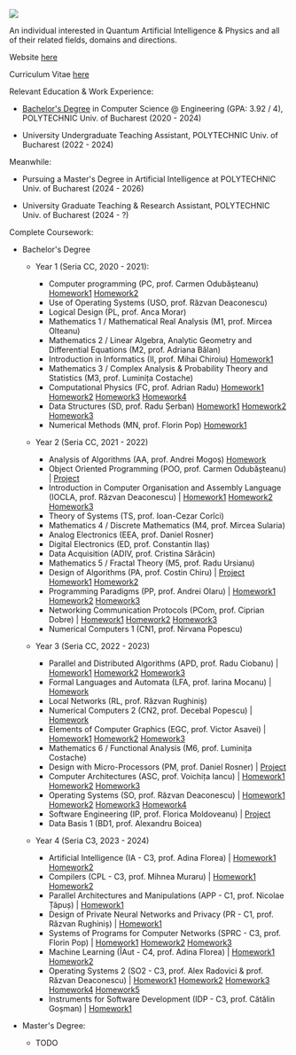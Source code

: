 <img src=https://github.com/CatalinACS/CatalinACS/raw/main/CatalinACS.svg/>

An individual interested in Quantum Artificial Intelligence & Physics and all of their related fields, domains and directions.

Website [here](https://CatalinACS.github.io/)

Curriculum Vitae [here](https://github.com/CatalinACS/curriculum-vitae/blob/main/__CV_CR_.pdf)

Relevant Education & Work Experience:

- [Bachelor's Degree](https://github.com/CatalinACS/Bachelor_Thesis) in Computer Science @ Engineering (GPA: 3.92 / 4), POLYTECHNIC Univ. of Bucharest (2020 - 2024)

- University Undergraduate Teaching Assistant, POLYTECHNIC Univ. of Bucharest (2022 - 2024)

Meanwhile:

- Pursuing a Master's Degree in Artificial Intelligence at POLYTECHNIC Univ. of Bucharest (2024 - 2026)

- University Graduate Teaching & Research Assistant, POLYTECHNIC Univ. of Bucharest (2024 - ?)

Complete Coursework:

- Bachelor's Degree
  - Year 1 (Seria CC, 2020 - 2021):
    - Computer programming (PC, prof. Carmen Odubășteanu) [Homework1](https://github.com/CatalinACS/HW1_PC) [Homework2](https://github.com/CatalinACS/HW2_PC)
    - Use of Operating Systems (USO, prof. Răzvan Deaconescu)
    - Logical Design (PL, prof. Anca Morar)
    - Mathematics 1 / Mathematical Real Analysis (M1, prof. Mircea Olteanu)
    - Mathematics 2 / Linear Algebra, Analytic Geometry and Differential Equations (M2, prof. Adriana Bălan) 
    - Introduction in Informatics (II, prof. Mihai Chiroiu) [Homework1](https://github.com/CatalinACS/HW1_II)
    - Mathematics 3 / Complex Analysis & Probability Theory and Statistics (M3, prof. Luminița Costache)
    - Computational Physics (FC, prof. Adrian Radu) [Homework1](https://github.com/CatalinACS/HW1_FC) [Homework2](https://github.com/CatalinACS/HW2_FC) [Homework3](https://github.com/CatalinACS/HW3_FC) [Homework4](https://github.com/CatalinACS/HW4_FC)
    - Data Structures (SD, prof. Radu Șerban) [Homework1](https://github.com/CatalinACS/HW1_SD) [Homework2](https://github.com/CatalinACS/HW2_SD) [Homework3](https://github.com/CatalinACS/HW3_SD)
    - Numerical Methods (MN, prof. Florin Pop) [Homework1](https://github.com/CatalinACS/HW1_MN)
  
  - Year 2 (Seria CC, 2021 - 2022)
    - Analysis of Algorithms (AA, prof. Andrei Mogoș) [Homework](https://github.com/CatalinACS/HW_AA)
    - Object Oriented Programming (POO, prof. Carmen Odubășteanu) | [Project](https://github.com/CatalinACS/Project_POO)
    - Introduction in Computer Organisation and Assembly Language (IOCLA, prof. Răzvan Deaconescu) | [Homework1](https://github.com/CatalinACS/HW1_IOCLA) [Homework2](https://github.com/CatalinACS/HW2_IOCLA) [Homework3](https://github.com/CatalinACS/HW3_IOCLA)
    - Theory of Systems (TS, prof. Ioan-Cezar Corîci)
    - Mathematics 4 / Discrete Mathematics (M4, prof. Mircea Sularia)
    - Analog Electronics (EEA, prof. Daniel Rosner)
    - Digital Electronics (ED, prof. Constantin Ilaș)
    - Data Acquisition (ADIV, prof. Cristina Sărăcin)
    - Mathematics 5 / Fractal Theory (M5, prof. Radu Ursianu)
    - Design of Algorithms (PA, prof. Costin Chiru) | [Project](https://github.com/CatalinACS/Project_PA) [Homework1](https://github.com/CatalinACS/HW1_PA) [Homework2](https://github.com/CatalinACS/HW2_PA)
    - Programming Paradigms (PP, prof. Andrei Olaru) | [Homework1](https://github.com/CatalinACS/HW1_PP) [Homework2](https://github.com/CatalinACS/HW2_PP) [Homework3](https://github.com/CatalinACS/HW3_PP)
    - Networking Communication Protocols (PCom, prof. Ciprian Dobre) | [Homework1](https://github.com/CatalinACS/HW1_PCOM) [Homework2](https://github.com/CatalinACS/HW2_PCOM) [Homework3](https://github.com/CatalinACS/HW3_PCOM)
    - Numerical Computers 1 (CN1, prof. Nirvana Popescu)
  
  - Year 3 (Seria CC, 2022 - 2023)
    - Parallel and Distributed Algorithms (APD, prof. Radu Ciobanu) | [Homework1](https://github.com/CatalinACS/HW1_APD) [Homework2](https://github.com/CatalinACS/HW2_APD) [Homework3](https://github.com/CatalinACS/HW3_APD)
    - Formal Languages and Automata (LFA, prof. Iarina Mocanu) | [Homework](https://github.com/CatalinACS/HW_LFA)
    - Local Networks (RL, prof. Răzvan Rughiniș)
    - Numerical Computers 2 (CN2, prof. Decebal Popescu) | [Homework](https://github.com/CatalinACS/HW_CN2)
    - Elements of Computer Graphics (EGC, prof. Victor Asavei) | [Homework1](https://github.com/CatalinACS/HW1_EGC) [Homework2](https://github.com/CatalinACS/HW2_EGC) [Homework3](https://github.com/CatalinACS/HW3_EGC)
    - Mathematics 6 / Functional Analysis (M6, prof. Luminița Costache)
    - Design with Micro-Processors (PM, prof. Daniel Rosner) | [Project](https://github.com/CatalinACS/Project_PM)
    - Computer Architectures (ASC, prof. Voichița Iancu) | [Homework1](https://github.com/CatalinACS/HW1_ASC) [Homework2](https://github.com/CatalinACS/HW2_ASC) [Homework3](https://github.com/CatalinACS/HW3_ASC)
    - Operating Systems (SO, prof. Răzvan Deaconescu) | [Homework1](https://github.com/CatalinACS/HW1_SO) [Homework2](https://github.com/CatalinACS/HW2_SO) [Homework3](https://github.com/CatalinACS/HW3_SO) [Homework4](https://github.com/CatalinACS/HW4_SO)
    - Software Engineering (IP, prof. Florica Moldoveanu) | [Project](https://github.com/CatalinACS/HW1_IP)
    - Data Basis 1 (BD1, prof. Alexandru Boicea)
  
  - Year 4 (Seria C3, 2023 - 2024)
    - Artificial Intelligence (IA - C3, prof. Adina Florea) | [Homework1](https://github.com/CatalinACS/HW1_IA) [Homework2](https://github.com/CatalinACS/HW2_IA)
    - Compilers (CPL - C3, prof. Mihnea Muraru) | [Homework1](https://github.com/CatalinACS/HW1_CPL) [Homework2](https://github.com/CatalinACS/HW2_CPL)
    - Parallel Architectures and Manipulations (APP - C1, prof. Nicolae Țăpuș) | [Homework1](https://github.com/CatalinACS/HW1_APP)
    - Design of Private Neural Networks and Privacy (PR - C1, prof. Răzvan Rughiniș) | [Homework1](https://github.com/CatalinACS/HW1_PR)
    - Systems of Programs for Computer Networks (SPRC - C3, prof. Florin Pop) | [Homework1](https://github.com/CatalinACS/HW1_SPRC) [Homework2](https://github.com/CatalinACS/HW2_SPRC) [Homework3](https://github.com/CatalinACS/HW3_SPRC)
    - Machine Learning (ÎAut - C4, prof. Adina Florea) | [Homework1](https://github.com/CatalinACS/HW1_IAut) [Homework2](https://github.com/CatalinACS/HW2_IAut)
    - Operating Systems 2 (SO2 - C3, prof. Alex Radovici & prof. Răzvan Deaconescu) | [Homework1](https://github.com/CatalinACS/HW1_SO2) [Homework2](https://github.com/CatalinACS/HW2_SO2) [Homework3](https://github.com/CatalinACS/HW3_SO2) [Homework4](https://github.com/CatalinACS/HW4_SO2) [Homework5](https://github.com/CatalinACS/HW5_SO2)
    - Instruments for Software Development (IDP - C3, prof. Cătălin Goșman) | [Homework1](https://github.com/CatalinACS/HW1_IDP)
   
- Master's Degree:
  - TODO
